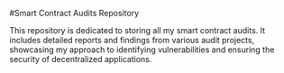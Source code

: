 #Smart Contract Audits Repository

This repository is dedicated to storing all my smart contract audits. It includes detailed reports and findings from various audit projects, showcasing my approach to identifying vulnerabilities and ensuring the security of decentralized applications.
